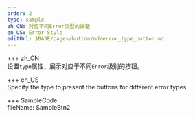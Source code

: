 ```yaml
---
order: 2
type: sample
zh_CN: 对应不同Error类型的按钮
en_US: Error Style
editUrl: $BASE/pages/button/md/error_type_button.md
---
```


+++ zh_CN  
设置<Code>type</Code>属性，展示对应于不同<Code>Error</Code>级别的按钮。

+++ en_US  
Specify the type to present the buttons for different error types.

+++ SampleCode  
fileName: SampleBtn2
